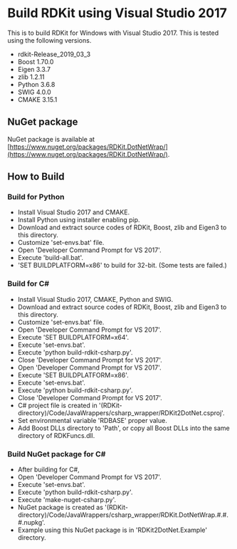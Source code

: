 # Build RDKit using Visual Studio 2017

This is to build RDKit for Windows with Visual Studio 2017. This is tested using the following versions.

- rdkit-Release\_2019\_03\_3
- Boost 1.70.0
- Eigen 3.3.7
- zlib 1.2.11
- Python 3.6.8
- SWIG 4.0.0
- CMAKE 3.15.1

## NuGet package

NuGet package is available at [https://www.nuget.org/packages/RDKit.DotNetWrap/](https://www.nuget.org/packages/RDKit.DotNetWrap/).

## How to Build

### Build for Python

- Install Visual Studio 2017 and CMAKE.
- Install Python using installer enabling pip.
- Download and extract source codes of RDKit, Boost, zlib and Eigen3 to this directory.
- Customize 'set-envs.bat' file.
- Open 'Developer Command Prompt for VS 2017'.
- Execute 'build-all.bat'.
- 'SET BUILDPLATFORM=x86' to build for 32-bit. (Some tests are failed.)

### Build for C&#35;

- Install Visual Studio 2017, CMAKE, Python and SWIG.
- Download and extract source codes of RDKit, Boost, zlib and Eigen3 to this directory.
- Customize 'set-envs.bat' file.
- Open 'Developer Command Prompt for VS 2017'.
- Execute 'SET BUILDPLATFORM=x64'.
- Execute 'set-envs.bat'.
- Execute 'python build-rdkit-csharp.py'.
- Close 'Developer Command Prompt for VS 2017'.
- Open 'Developer Command Prompt for VS 2017'.
- Execute 'SET BUILDPLATFORM=x86'.
- Execute 'set-envs.bat'.
- Execute 'python build-rdkit-csharp.py'.
- Close 'Developer Command Prompt for VS 2017'.
- C&#35; project file is created in '(RDKit-directory)/Code/JavaWrappers/csharp\_wrapper/RDKit2DotNet.csproj'.
- Set environmental variable 'RDBASE' proper value.
- Add Boost DLLs directory to 'Path', or copy all Boost DLLs into the same directory of RDKFuncs.dll.

### Build NuGet package for C&#35;

- After building for C&#35;,
- Open 'Developer Command Prompt for VS 2017'.
- Execute 'set-envs.bat'.
- Execute 'python build-rdkit-csharp.py'.
- Execute 'make-nuget-csharp.py'.
- NuGet package is created as '(RDKit-directory)/Code/JavaWrappers/csharp\_wrapper/RDKit.DotNetWrap.#.#.#.nupkg'.
- Example using this NuGet package is in 'RDKit2DotNet.Example' directory.
